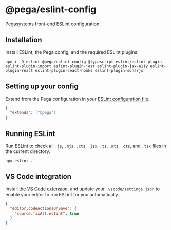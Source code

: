 # @pega/eslint-config

Pegasystems front-end ESLint configuration.

## Installation

Install ESLint, the Pega config, and the required ESLint plugins.

```shell
npm i -D eslint @pega/eslint-config @typescript-eslint/eslint-plugin eslint-plugin-import eslint-plugin-jest eslint-plugin-jsx-a11y eslint-plugin-react eslint-plugin-react-hooks eslint-plugin-sonarjs
```

## Setting up your config

Extend from the Pega configuration in your [ESLint configuration file](https://eslint.org/docs/user-guide/configuring/configuration-files).

```json
{
  "extends": ["@pega"]
}
```

## Running ESLint

Run ESLint to check all `.js`, `.mjs`, `.cts`, `.jsx`, `.ts`, `.mts`, `.cts`, and `.tsx` files in the current directory.

```shell
npx eslint .
```

## VS Code integration

Install [the VS Code extension](https://marketplace.visualstudio.com/items?itemName=dbaeumer.vscode-eslint), and update your `.vscode/settings.json` to enable your editor to run ESLint for you automatically.

```json
{
  "editor.codeActionsOnSave": {
    "source.fixAll.eslint": true
  }
}
```
